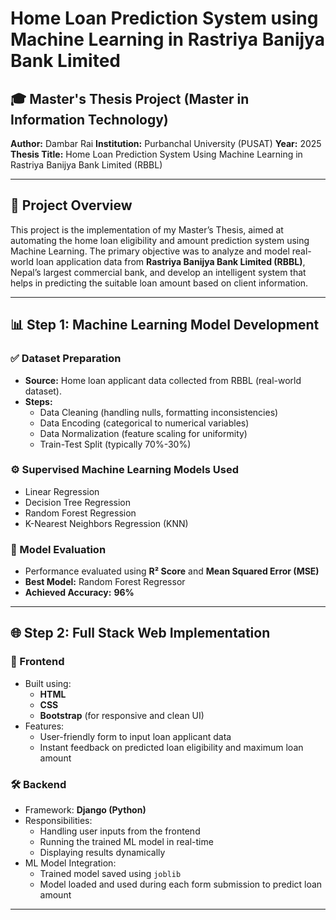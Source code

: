 # Home Loan Prediction System using Machine Learning in Rastriya Banijya Bank Limited

## 🎓 Master's Thesis Project (Master in Information Technology)
**Author:** Dambar Rai
**Institution:** Purbanchal University (PUSAT) 
**Year:** 2025 
**Thesis Title:** Home Loan Prediction System Using Machine Learning in Rastriya Banijya Bank Limited (RBBL)

---

## 📌 Project Overview

This project is the implementation of my Master’s Thesis, aimed at automating the home loan eligibility and amount prediction system using Machine Learning. The primary objective was to analyze and model real-world loan application data from **Rastriya Banijya Bank Limited (RBBL)**, Nepal’s largest commercial bank, and develop an intelligent system that helps in predicting the suitable loan amount based on client information.

---

## 📊 Step 1: Machine Learning Model Development

### ✅ Dataset Preparation
- **Source:** Home loan applicant data collected from RBBL (real-world dataset).
- **Steps:**
  - Data Cleaning (handling nulls, formatting inconsistencies)
  - Data Encoding (categorical to numerical variables)
  - Data Normalization (feature scaling for uniformity)
  - Train-Test Split (typically 70%-30%)

### ⚙️ Supervised Machine Learning Models Used
- Linear Regression
- Decision Tree Regression
- Random Forest Regression
- K-Nearest Neighbors Regression (KNN)

### 🎯 Model Evaluation
- Performance evaluated using **R² Score** and **Mean Squared Error (MSE)**
- **Best Model:** Random Forest Regressor
- **Achieved Accuracy:** **96%**

---

## 🌐 Step 2: Full Stack Web Implementation

### 🎨 Frontend
- Built using:
  - **HTML**
  - **CSS**
  - **Bootstrap** (for responsive and clean UI)
- Features:
  - User-friendly form to input loan applicant data
  - Instant feedback on predicted loan eligibility and maximum loan amount

### 🛠️ Backend
- Framework: **Django (Python)**
- Responsibilities:
  - Handling user inputs from the frontend
  - Running the trained ML model in real-time
  - Displaying results dynamically
- ML Model Integration:
  - Trained model saved using `joblib`
  - Model loaded and used during each form submission to predict loan amount

---




